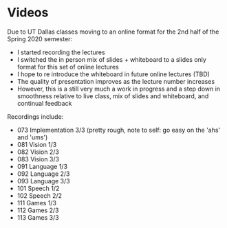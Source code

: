 # Videos

Due to UT Dallas classes moving to an online format for the 2nd half of the Spring 2020 semester:

* I started recording the lectures
* I switched the in person mix of slides + whiteboard to a slides only format for this set of online lectures
* I hope to re introduce the whiteboard in future online lectures (TBD)
* The quality of presentation improves as the lecture number increases
* However, this is a still very much a work in progress and a step down in smoothness relative to live class, mix of slides and whiteboard, and continual feedback

Recordings include:

* 073 Implementation 3/3 (pretty rough, note to self: go easy on the 'ahs' and 'ums')
* 081 Vision 1/3
* 082 Vision 2/3
* 083 Vision 3/3
* 091 Language 1/3
* 092 Language 2/3
* 093 Language 3/3
* 101 Speech 1/2
* 102 Speech 2/2
* 111 Games 1/3
* 112 Games 2/3
* 113 Games 3/3
